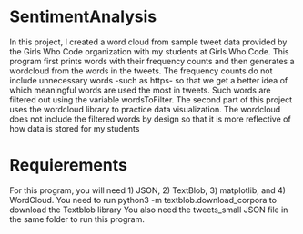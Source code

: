 # SentimentAnalysis

In this project, I created a word cloud from sample tweet data
provided by the Girls Who Code organization with my students at Girls Who Code.
This program first prints words with their frequency counts and then generates a wordcloud from the words in the tweets.
The frequency counts do not include unnecessary words -such as https- so that
we get a better idea of which meaningful words are used the most in tweets. Such words are filtered out using the variable wordsToFilter.
The second part of this project uses the wordcloud library to practice data visualization.
The wordcloud does not include the filtered words by design so that it is more reflective of how data is stored for my students

# Requierements 
For this program, you will need 1) JSON, 2) TextBlob, 3) matplotlib, and 4) WordCloud.
You need to run python3 -m textblob.download_corpora to download the Textblob library
You also need the tweets_small JSON file in the same folder to run this program.
